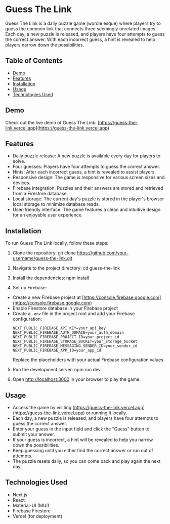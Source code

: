 # Guess The Link

Guess The Link is a daily puzzle game (wordle esque) where players try to guess the common link that connects three seemingly unrelated images. Each day, a new puzzle is released, and players have four attempts to guess the correct answer. With each incorrect guess, a hint is revealed to help players narrow down the possibilities.

## Table of Contents

- [Demo](#demo)
- [Features](#features)
- [Installation](#installation)
- [Usage](#usage)
- [Technologies Used](#technologies-used)

## Demo

Check out the live demo of Guess The Link: [https://guess-the-link.vercel.app](https://guess-the-link.vercel.app)

## Features

- Daily puzzle release: A new puzzle is available every day for players to solve.
- Four guesses: Players have four attempts to guess the correct answer.
- Hints: After each incorrect guess, a hint is revealed to assist players.
- Responsive design: The game is responsive for various screen sizes and devices.
- Firebase integration: Puzzles and their answers are stored and retrieved from a Firestore database.
- Local storage: The current day's puzzle is stored in the player's browser local storage to minimize database reads.
- User-friendly interface: The game features a clean and intuitive design for an enjoyable user experience.

## Installation

To run Guess The Link locally, follow these steps:

1. Clone the repository:
git clone https://github.com/your-username/guess-the-link.git

2. Navigate to the project directory:
cd guess-the-link

3. Install the dependencies:
npm install

4. Set up Firebase:
- Create a new Firebase project at [https://console.firebase.google.com](https://console.firebase.google.com)
- Enable Firestore database in your Firebase project
- Create a `.env` file in the project root and add your Firebase configuration:
  ```
  NEXT_PUBLIC_FIREBASE_API_KEY=your_api_key
  NEXT_PUBLIC_FIREBASE_AUTH_DOMAIN=your_auth_domain
  NEXT_PUBLIC_FIREBASE_PROJECT_ID=your_project_id
  NEXT_PUBLIC_FIREBASE_STORAGE_BUCKET=your_storage_bucket
  NEXT_PUBLIC_FIREBASE_MESSAGING_SENDER_ID=your_sender_id
  NEXT_PUBLIC_FIREBASE_APP_ID=your_app_id
  ```
  Replace the placeholders with your actual Firebase configuration values.

5. Run the development server:
npm run dev

6. Open [http://localhost:3000](http://localhost:3000) in your browser to play the game.

## Usage

- Access the game by visiting [https://guess-the-link.vercel.app](https://guess-the-link.vercel.app) or running it locally.
- Each day, a new puzzle is released, and players have four attempts to guess the correct answer.
- Enter your guess in the input field and click the "Guess" button to submit your answer.
- If your guess is incorrect, a hint will be revealed to help you narrow down the possibilities.
- Keep guessing until you either find the correct answer or run out of attempts.
- The puzzle resets daily, so you can come back and play again the next day.

## Technologies Used

- Next.js
- React
- Material-UI (MUI)
- Firebase Firestore
- Vercel (for deployment)
